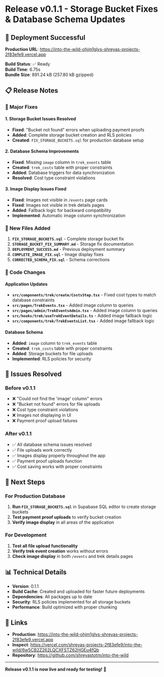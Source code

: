 # Release v0.1.1 - Storage Bucket Fixes & Database Schema Updates

## 🚀 Deployment Successful

**Production URL**: https://into-the-wild-ohjm1glvs-shreyas-projects-2f83efe9.vercel.app

**Build Status**: ✅ Ready  
**Build Time**: 6.75s  
**Bundle Size**: 891.24 kB (257.80 kB gzipped)

## 📋 Release Notes

### 🔧 Major Fixes

#### 1. Storage Bucket Issues Resolved
- **Fixed**: "Bucket not found" errors when uploading payment proofs
- **Added**: Complete storage bucket creation and RLS policies
- **Created**: `FIX_STORAGE_BUCKETS.sql` for production database setup

#### 2. Database Schema Improvements
- **Fixed**: Missing `image` column in `trek_events` table
- **Created**: `trek_costs` table with proper constraints
- **Added**: Database triggers for data synchronization
- **Resolved**: Cost type constraint violations

#### 3. Image Display Issues Fixed
- **Fixed**: Images not visible in `/events` page cards
- **Fixed**: Images not visible in trek details pages
- **Added**: Fallback logic for backward compatibility
- **Implemented**: Automatic image column synchronization

### 📁 New Files Added

1. **`FIX_STORAGE_BUCKETS.sql`** - Complete storage bucket fix
2. **`STORAGE_BUCKET_FIX_SUMMARY.md`** - Storage fix documentation
3. **`DEPLOYMENT_SUCCESS.md`** - Previous deployment summary
4. **`COMPLETE_IMAGE_FIX.sql`** - Image display fixes
5. **`CORRECTED_SCHEMA_FIX.sql`** - Schema corrections

### 🔄 Code Changes

#### Application Updates
- **`src/components/trek/create/CostsStep.tsx`** - Fixed cost types to match database constraints
- **`src/pages/TrekEvents.tsx`** - Added image column to queries
- **`src/pages/admin/TrekEventsAdmin.tsx`** - Added image column to queries
- **`src/hooks/trek/useTrekEventDetails.ts`** - Added image fallback logic
- **`src/components/trek/TrekEventsList.tsx`** - Added image fallback logic

#### Database Schema
- **Added**: `image` column to `trek_events` table
- **Created**: `trek_costs` table with proper constraints
- **Added**: Storage buckets for file uploads
- **Implemented**: RLS policies for security

## 🎯 Issues Resolved

### Before v0.1.1
- ❌ "Could not find the 'image' column" errors
- ❌ "Bucket not found" errors for file uploads
- ❌ Cost type constraint violations
- ❌ Images not displaying in UI
- ❌ Payment proof upload failures

### After v0.1.1
- ✅ All database schema issues resolved
- ✅ File uploads work correctly
- ✅ Images display properly throughout the app
- ✅ Payment proof uploads function
- ✅ Cost saving works with proper constraints

## 🚀 Next Steps

### For Production Database
1. **Run `FIX_STORAGE_BUCKETS.sql`** in Supabase SQL editor to create storage buckets
2. **Test payment proof uploads** to verify bucket creation
3. **Verify image display** in all areas of the application

### For Development
1. **Test all file upload functionality**
2. **Verify trek event creation** works without errors
3. **Check image display** in both `/events` and trek details pages

## 📊 Technical Details

- **Version**: 0.1.1
- **Build Cache**: Created and uploaded for faster future deployments
- **Dependencies**: All packages up to date
- **Security**: RLS policies implemented for all storage buckets
- **Performance**: Build optimized with proper chunking

## 🔗 Links

- **Production**: https://into-the-wild-ohjm1glvs-shreyas-projects-2f83efe9.vercel.app
- **Inspect**: https://vercel.com/shreyas-projects-2f83efe9/into-the-wild/6w5CB2Z262LQCXFSTZ62HGEu4fQb
- **Repository**: https://github.com/shreyastotm/into-the-wild

---

**Release v0.1.1 is now live and ready for testing!** 🎉
